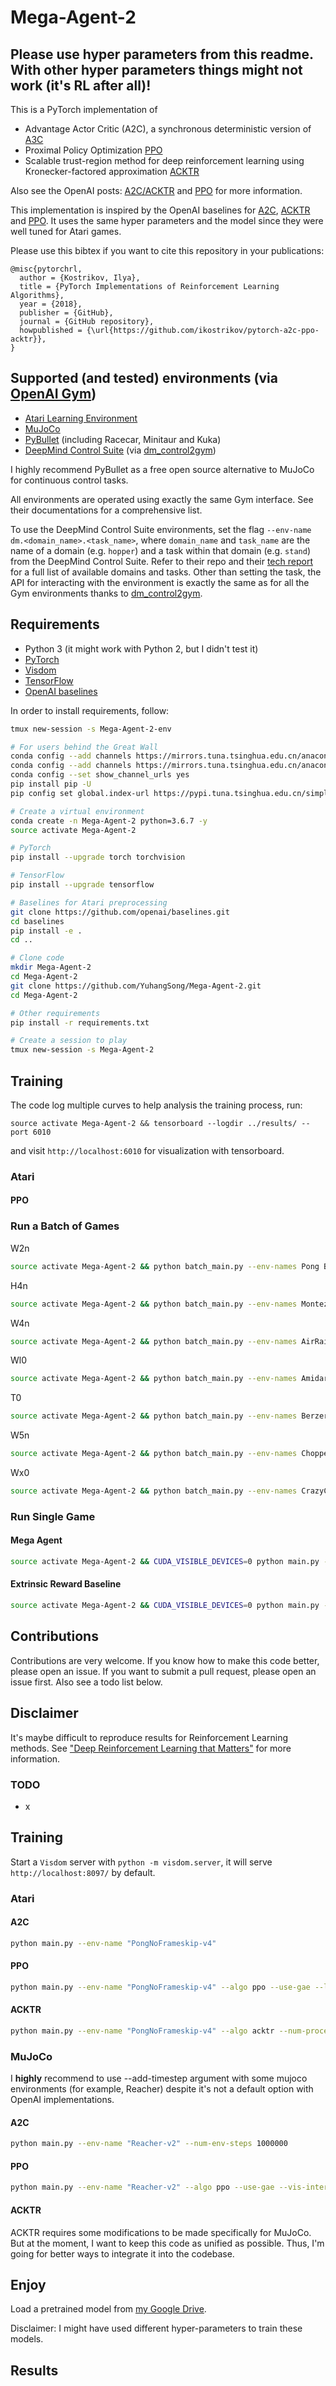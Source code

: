 # Mega-Agent-2

## Please use hyper parameters from this readme. With other hyper parameters things might not work (it's RL after all)!

This is a PyTorch implementation of
* Advantage Actor Critic (A2C), a synchronous deterministic version of [A3C](https://arxiv.org/pdf/1602.01783v1.pdf)
* Proximal Policy Optimization [PPO](https://arxiv.org/pdf/1707.06347.pdf)
* Scalable trust-region method for deep reinforcement learning using Kronecker-factored approximation [ACKTR](https://arxiv.org/abs/1708.05144)

Also see the OpenAI posts: [A2C/ACKTR](https://blog.openai.com/baselines-acktr-a2c/) and [PPO](https://blog.openai.com/openai-baselines-ppo/) for more information.

This implementation is inspired by the OpenAI baselines for [A2C](https://github.com/openai/baselines/tree/master/baselines/a2c), [ACKTR](https://github.com/openai/baselines/tree/master/baselines/acktr) and [PPO](https://github.com/openai/baselines/tree/master/baselines/ppo1). It uses the same hyper parameters and the model since they were well tuned for Atari games.

Please use this bibtex if you want to cite this repository in your publications:

    @misc{pytorchrl,
      author = {Kostrikov, Ilya},
      title = {PyTorch Implementations of Reinforcement Learning Algorithms},
      year = {2018},
      publisher = {GitHub},
      journal = {GitHub repository},
      howpublished = {\url{https://github.com/ikostrikov/pytorch-a2c-ppo-acktr}},
    }

## Supported (and tested) environments (via [OpenAI Gym](https://gym.openai.com))
* [Atari Learning Environment](https://github.com/mgbellemare/Arcade-Learning-Environment)
* [MuJoCo](http://mujoco.org)
* [PyBullet](http://pybullet.org) (including Racecar, Minitaur and Kuka)
* [DeepMind Control Suite](https://github.com/deepmind/dm_control) (via [dm_control2gym](https://github.com/martinseilair/dm_control2gym))

I highly recommend PyBullet as a free open source alternative to MuJoCo for continuous control tasks.

All environments are operated using exactly the same Gym interface. See their documentations for a comprehensive list.

To use the DeepMind Control Suite environments, set the flag `--env-name dm.<domain_name>.<task_name>`, where `domain_name` and `task_name` are the name of a domain (e.g. `hopper`) and a task within that domain (e.g. `stand`) from the DeepMind Control Suite. Refer to their repo and their [tech report](https://arxiv.org/abs/1801.00690) for a full list of available domains and tasks. Other than setting the task, the API for interacting with the environment is exactly the same as for all the Gym environments thanks to [dm_control2gym](https://github.com/martinseilair/dm_control2gym).

## Requirements

* Python 3 (it might work with Python 2, but I didn't test it)
* [PyTorch](http://pytorch.org/)
* [Visdom](https://github.com/facebookresearch/visdom)
* [TensorFlow](https://www.tensorflow.org/)
* [OpenAI baselines](https://github.com/openai/baselines)

In order to install requirements, follow:

```bash
tmux new-session -s Mega-Agent-2-env

# For users behind the Great Wall
conda config --add channels https://mirrors.tuna.tsinghua.edu.cn/anaconda/pkgs/free/
conda config --add channels https://mirrors.tuna.tsinghua.edu.cn/anaconda/pkgs/main/
conda config --set show_channel_urls yes
pip install pip -U
pip config set global.index-url https://pypi.tuna.tsinghua.edu.cn/simple

# Create a virtual environment
conda create -n Mega-Agent-2 python=3.6.7 -y
source activate Mega-Agent-2

# PyTorch
pip install --upgrade torch torchvision

# TensorFlow
pip install --upgrade tensorflow

# Baselines for Atari preprocessing
git clone https://github.com/openai/baselines.git
cd baselines
pip install -e .
cd ..

# Clone code
mkdir Mega-Agent-2
cd Mega-Agent-2
git clone https://github.com/YuhangSong/Mega-Agent-2.git
cd Mega-Agent-2

# Other requirements
pip install -r requirements.txt

# Create a session to play
tmux new-session -s Mega-Agent-2
```

## Training

The code log multiple curves to help analysis the training process, run:
```
source activate Mega-Agent-2 && tensorboard --logdir ../results/ --port 6010
```
and visit ```http://localhost:6010``` for visualization with tensorboard.

### Atari

#### PPO

### Run a Batch of Games

W2n
```bash
source activate Mega-Agent-2 && python batch_main.py --env-names Pong Breakout Alien Centipede FishingDerby --cards 0 1 2 3
```

H4n
```bash
source activate Mega-Agent-2 && python batch_main.py --env-names MontezumaRevenge --cards 0 1
```

W4n
```bash
source activate Mega-Agent-2 && python batch_main.py --env-names AirRaid DoubleDunk ElevatorAction Enduro --cards 0 1 2 3
```

Wl0
```bash
source activate Mega-Agent-2 && python batch_main.py --env-names Amidar Assault Asterix Asteroids Atlantis BankHeist BattleZone BeamRider --cards 0 1 2 3 4 5 6 7
```

T0
```bash
source activate Mega-Agent-2 && python batch_main.py --env-names Berzerk Bowling Boxing Carnival --cards 0 1 2 3
```

W5n
```bash
source activate Mega-Agent-2 && python batch_main.py --env-names ChopperCommand --cards 0 1 2 3
```

Wx0
```bash
source activate Mega-Agent-2 && python batch_main.py --env-names CrazyClimber DemonAttack --cards 0 1
```

### Run Single Game

#### Mega Agent

```bash
source activate Mega-Agent-2 && CUDA_VISIBLE_DEVICES=0 python main.py --env-name MontezumaRevengeNoFrameskip-v4 --algo ppo --use-gae --lr 2.5e-4 --clip-param 0.1 --value-loss-coef 0.5 --num-processes 8 --num-steps 128 --num-mini-batch 4 --use-linear-lr-decay --use-linear-clip-decay --entropy-coef 0.01 --train-with-reward in --intrinsic-reward-type latent --random-noise-frame --epsilon 5.0 --latent-control-intrinsic-reward-type delta_uG__NONE__relu__sum__clip_G__hold_uG --latent-control-discount 0.99 --num-grid 4 --G-skip 1 --aux 22 --vis --vis-interval 1 --log-interval 1 --eval-interval 200 --save-interval 500
```

#### Extrinsic Reward Baseline

```bash
source activate Mega-Agent-2 && CUDA_VISIBLE_DEVICES=0 python main.py --env-name MontezumaRevengeNoFrameskip-v4 --algo ppo --use-gae --lr 2.5e-4 --clip-param 0.1 --value-loss-coef 0.5 --num-processes 8 --num-steps 128 --num-mini-batch 4 --use-linear-lr-decay --use-linear-clip-decay --entropy-coef 0.01 --train-with-reward ex --intrinsic-reward-type latent --random-noise-frame --epsilon 5.0 --latent-control-intrinsic-reward-type delta_uG__NONE__relu__sum__clip_G__hold_uG --latent-control-discount 0.99 --num-grid 4 --G-skip 1 --aux 22 --vis --vis-interval 1 --log-interval 1 --eval-interval 200 --save-interval 500
```

## Contributions

Contributions are very welcome. If you know how to make this code better, please open an issue. If you want to submit a pull request, please open an issue first. Also see a todo list below.

## Disclaimer

It's maybe difficult to reproduce results for Reinforcement Learning methods. See ["Deep Reinforcement Learning that Matters"](https://arxiv.org/abs/1709.06560) for more information.

### TODO
* x

## Training

Start a `Visdom` server with `python -m visdom.server`, it will serve `http://localhost:8097/` by default.

### Atari
#### A2C

```bash
python main.py --env-name "PongNoFrameskip-v4"
```

#### PPO

```bash
python main.py --env-name "PongNoFrameskip-v4" --algo ppo --use-gae --lr 2.5e-4 --clip-param 0.1 --value-loss-coef 0.5 --num-processes 8 --num-steps 128 --num-mini-batch 4 --vis-interval 1 --log-interval 1 --use-linear-lr-decay --use-linear-clip-decay --entropy-coef 0.01
```

#### ACKTR

```bash
python main.py --env-name "PongNoFrameskip-v4" --algo acktr --num-processes 32 --num-steps 20
```

### MuJoCo

I **highly** recommend to use --add-timestep argument with some mujoco environments (for example, Reacher) despite it's not a default option with OpenAI implementations.

#### A2C

```bash
python main.py --env-name "Reacher-v2" --num-env-steps 1000000
```

#### PPO

```bash
python main.py --env-name "Reacher-v2" --algo ppo --use-gae --vis-interval 1  --log-interval 1 --num-steps 2048 --num-processes 1 --lr 3e-4 --entropy-coef 0 --value-loss-coef 0.5 --ppo-epoch 10 --num-mini-batch 32 --gamma 0.99 --tau 0.95 --num-env-steps 1000000 --use-linear-lr-decay
```

#### ACKTR

ACKTR requires some modifications to be made specifically for MuJoCo. But at the moment, I want to keep this code as unified as possible. Thus, I'm going for better ways to integrate it into the codebase.

## Enjoy

Load a pretrained model from [my Google Drive](https://drive.google.com/open?id=0Bw49qC_cgohKS3k2OWpyMWdzYkk).

Disclaimer: I might have used different hyper-parameters to train these models.

## Results
